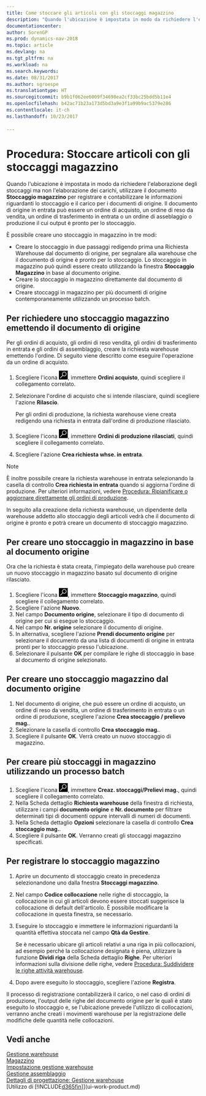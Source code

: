 ```yaml
---
title: Come stoccare gli articoli con gli stoccaggi magazzino
description: "Quando l'ubicazione è impostata in modo da richiedere l'elaborazione degli stoccaggi ma non l'elaborazione dei carichi, utilizzare il documento **Stoccaggio magazzino** per registrare e contabilizzare le informazioni riguardanti lo stoccaggio e il carico per i documenti di origine. Il documento di origine in entrata può essere un ordine di acquisto, un ordine di reso da vendita, un ordine di trasferimento in entrata o un ordine di produzione il cui output è pronto per lo stoccaggio."
documentationcenter: 
author: SorenGP
ms.prod: dynamics-nav-2018
ms.topic: article
ms.devlang: na
ms.tgt_pltfrm: na
ms.workload: na
ms.search.keywords: 
ms.date: 08/31/2017
ms.author: sgroespe
ms.translationtype: HT
ms.sourcegitcommit: b9b1f062ee6009f34698ea2cf33bc25bdd5b11e4
ms.openlocfilehash: b42ac71b23a173d5bd3a9e3f1a99b9ac5379e286
ms.contentlocale: it-ch
ms.lasthandoff: 10/23/2017

---
```

# <a name="how-to-put-items-away-with-inventory-put-aways"></a>Procedura: Stoccare articoli con gli stoccaggi magazzino
Quando l'ubicazione è impostata in modo da richiedere l'elaborazione degli stoccaggi ma non l'elaborazione dei carichi, utilizzare il documento **Stoccaggio magazzino** per registrare e contabilizzare le informazioni riguardanti lo stoccaggio e il carico per i documenti di origine. Il documento di origine in entrata può essere un ordine di acquisto, un ordine di reso da vendita, un ordine di trasferimento in entrata o un ordine di asseblaggio o produzione il cui output è pronto per lo stoccaggio.  

È possibile creare uno stoccaggio in magazzino in tre modi:  

- Creare lo stoccaggio in due passaggi redigendo prima una Richiesta Warehouse dal documento di origine, per segnalare alla warehouse che il documento di origine è pronto per lo stoccaggio. Lo stoccaggio in magazzino può quindi essere creato utilizzando la finestra **Stoccaggio Magazzino** in base al documento origine.  
- Creare lo stoccaggio in magazzino direttamente dal documento di origine.  
- Creare stoccaggi in magazzino per più documenti di origine contemporaneamente utilizzando un processo batch.  

## <a name="to-request-an-inventory-put-away-by-releasing-the-source-document"></a>Per richiedere uno stoccaggio magazzino emettendo il documento di origine
Per gli ordini di acquisto, gli ordini di reso vendita, gli ordini di trasferimento in entrata e gli ordini di assemblaggio, creare la richiesta warehouse emettendo l'ordine. Di seguito viene descritto come eseguire l'operazione da un ordine di acquisto.  

1.  Scegliere l'icona ![Cerca pagina o report](media/ui-search/search_small.png "Cerca pagina o report"), immettere **Ordini acquisto**, quindi scegliere il collegamento correlato.
2. Selezionare l'ordine di acquisto che si intende rilasciare, quindi scegliere l'azione **Rilascio**.  

    Per gli ordini di produzione, la richiesta warehouse viene creata redigendo una richiesta in entrata dall'ordine di produzione rilasciato.  
3.  Scegliere l'icona ![Cerca pagina o report](media/ui-search/search_small.png "Cerca pagina o report"), immettere **Ordini di produzione rilasciati**, quindi scegliere il collegamento correlato.  
4. Scegliere l'azione **Crea richiesta whse. in entrata**.  

> [!NOTE]  
>  È inoltre possibile creare la richiesta warehouse in entrata selezionando la casella di controllo **Crea richiesta in entrata** quando si aggiorna l'ordine di produzione. Per ulteriori informazioni, vedere [Procedura: Ripianificare o aggiornare direttamente gli ordini di produzione](production-how-to-replan-refresh-production-orders.md).  

In seguito alla creazione della richiesta warehouse, un dipendente della warehouse addetto allo stoccaggio degli articoli vedrà che il documento di origine è pronto e potrà creare un documento di stoccaggio magazzino.  

## <a name="to-create-an-inventory-put-away-based-on-the-source-document"></a>Per creare uno stoccaggio in magazzino in base al documento origine
Ora che la richiesta è stata creata, l'impiegato della warehouse può creare un nuovo stoccaggio in magazzino basato sul documento di origine rilasciato.   
1.  Scegliere l'icona ![Cerca pagina o report](media/ui-search/search_small.png "Cerca pagina o report"), immettere **Stoccaggio magazzino**, quindi scegliere il collegamento correlato.  
2. Scegliere l'azione **Nuovo**.  
3. Nel campo **Documento origine**, selezionare il tipo di documento di origine per cui si esegue lo stoccaggio.  
4. Nel campo **Nr. origine** selezionare il documento di origine.  
5. In alternativa, scegliere l'azione **Prendi documento origine** per selezionare il documento da una lista di documenti di origine in entrata pronti per lo stoccaggio presso l'ubicazione.  
6. Selezionare il pulsante **OK** per compilare le righe di stoccaggio in base al documento di origine selezionato.  

## <a name="to-create-an-inventory-put-away-from-the-source-document"></a>Per creare uno stoccaggio magazzino dal documento origine  
1.  Nel documento di origine, che può essere un ordine di acquisto, un ordine di reso da vendita, un ordine di trasferimento in entrata o un ordine di produzione, scegliere l'azione **Crea stoccaggio / prelievo mag.**.  
2. Selezionare la casella di controllo **Crea stoccaggio mag.**.
3. Scegliere il pulsante **OK**. Verrà creato un nuovo stoccaggio di magazzino.

## <a name="to-create-multiple-inventory-put-aways-with-a-batch-job"></a>Per creare più stoccaggi in magazzino utilizzando un processo batch  
1.  Scegliere l'icona ![Cerca pagina o report](media/ui-search/search_small.png "Cerca pagina o report"), immettere **Creaz. stoccaggi/Prelievi mag.**, quindi scegliere il collegamento correlato.  
2.  Nella Scheda dettaglio **Richiesta warehouse** della finestra di richiesta, utilizzare i campi **documento origine** e **Nr. documento** per filtrare determinati tipi di documenti oppure intervalli di numeri di documenti.  
3.  Nella Scheda dettaglio **Opzioni** selezionare la casella di controllo **Crea stoccaggio mag.**.
4.  Scegliere il pulsante **OK**. Verranno creati gli stoccaggi magazzino specificati.

## <a name="to-record-the-inventory-put-away"></a>Per registrare lo stoccaggio magazzino  
1. Aprire un documento di stoccaggio creato in precedenza selezionandone uno dalla fnestra **Stoccaggi magazzino**.  
2. Nel campo **Codice collocazione** nelle righe di stoccaggio, la collocazione in cui gli articoli devono essere stoccati suggerisce la collocazione di default dell'articolo. È possibile modificare la collocazione in questa finestra, se necessario.  
3. Eseguire lo stoccaggio e immettere le informazioni riguardanti la quantità effettiva stoccata nel campo **Qtà da Gestire**.

    Se è necessario ubicare gli articoli relativi a una riga in più collocazioni, ad esempio perché la collocazione designata è piena, utilizzare la funzione **Dividi riga** della Scheda dettaglio **Righe**. Per ulteriori informazioni sulla divisione delle righe, vedere [Procedura: Suddividere le righe attività warehouse](warehouse-how-to-split-warehouse-activity-lines.md).  
4. Dopo avere eseguito lo stoccaggio, scegliere l'azione **Registra**.  

Il processo di registrazione contabilizzerà il carico, o nel caso di ordini di produzione, l'output delle righe del documento origine per le quali è stato eseguito lo stoccaggio e, se l'ubicazione prevede l'utilizzo di collocazioni, verranno anche creati i movimenti warehouse per la registrazione delle modifiche delle quantità nelle collocazioni.

## <a name="see-also"></a>Vedi anche  
[Gestione warehouse](warehouse-manage-warehouse.md)  
[Magazzino](inventory-manage-inventory.md)  
[Impostazione gestione warehouse](warehouse-setup-warehouse.md)     
[Gestione assemblaggio](assembly-assemble-items.md)    
[Dettagli di progettazione: Gestione warehouse](design-details-warehouse-management.md)  
[Utilizzo di [!INCLUDE[d365fin](includes/d365fin_md.md)]](ui-work-product.md)  

